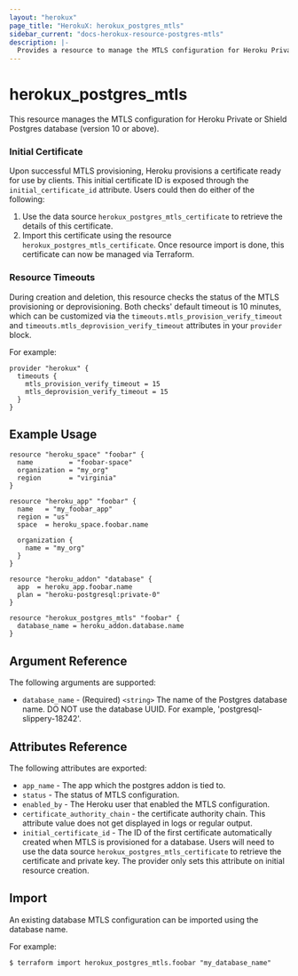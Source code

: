 ```yaml
---
layout: "herokux"
page_title: "HerokuX: herokux_postgres_mtls"
sidebar_current: "docs-herokux-resource-postgres-mtls"
description: |-
  Provides a resource to manage the MTLS configuration for Heroku Private or Shield Postgres.
---
```


# herokux\_postgres\_mtls

This resource manages the MTLS configuration for Heroku Private or Shield Postgres database (version 10 or above).

### Initial Certificate
Upon successful MTLS provisioning, Heroku provisions a certificate ready for use by clients.
This initial certificate ID is exposed through the `initial_certificate_id` attribute.
Users could then do either of the following:

1. Use the data source `herokux_postgres_mtls_certificate` to retrieve the details of this certificate.
1. Import this certificate using the resource `herokux_postgres_mtls_certificate`. Once resource import is done,
   this certificate can now be managed via Terraform.

### Resource Timeouts
During creation and deletion, this resource checks the status of the MTLS provisioning or deprovisioning.
Both checks' default timeout is 10 minutes, which can be customized
via the `timeouts.mtls_provision_verify_timeout` and `timeouts.mtls_deprovision_verify_timeout` attributes in your `provider` block.

For example:

```hcl-terraform
provider "herokux" {
  timeouts {
    mtls_provision_verify_timeout = 15
    mtls_deprovision_verify_timeout = 15
  }
}
```

## Example Usage

```hcl-terraform
resource "heroku_space" "foobar" {
  name         = "foobar-space"
  organization = "my_org"
  region       = "virginia"
}

resource "heroku_app" "foobar" {
  name   = "my_foobar_app"
  region = "us"
  space  = heroku_space.foobar.name

  organization {
    name = "my_org"
  }
}

resource "heroku_addon" "database" {
  app  = heroku_app.foobar.name
  plan = "heroku-postgresql:private-0"
}

resource "herokux_postgres_mtls" "foobar" {
  database_name = heroku_addon.database.name
}
```

## Argument Reference

The following arguments are supported:

* `database_name` - (Required) `<string>` The name of the Postgres database name. DO NOT use the database UUID.
For example, 'postgresql-slippery-18242'.

## Attributes Reference

The following attributes are exported:

* `app_name` - The app which the postgres addon is tied to.
* `status` - The status of MTLS configuration.
* `enabled_by` - The Heroku user that enabled the MTLS configuration.
* `certificate_authority_chain` - the certificate authority chain. This attribute value does not get displayed in
logs or regular output.
* `initial_certificate_id` - The ID of the first certificate automatically created when MTLS is provisioned for a database.
Users will need to use the data source `herokux_postgres_mtls_certificate` to retrieve the certificate and private key.
The provider only sets this attribute on initial resource creation.

## Import

An existing database MTLS configuration can be imported using the database name.

For example:

```shell script
$ terraform import herokux_postgres_mtls.foobar "my_database_name"
```
